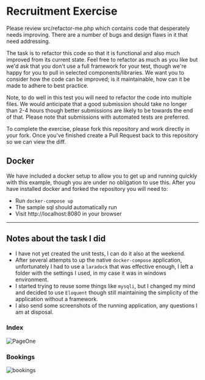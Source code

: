 # Recruitment Exercise
Please review src/refactor-me.php which contains code that desperately needs improving.  There are a number of bugs and design flaws in it that need addressing.

The task is to refactor this code so that it is functional and also much improved from its current state.  Feel free to refactor as much as you like but we'd ask that you don't use a full framework for your test, though we're happy for you to pull in selected components/libraries.  We want you to consider how the code can be improved; is it maintainable, how can it be made to adhere to best practice. 

Note, to do well in this test you will need to refactor the code into multiple files.  We would anticipate that a good submission should take no longer than 2-4 hours though better submissions are likely to be towards the end of that.  Please note that submissions with automated tests are preferred. 

To complete the exercise, please fork this repository and work directly in your fork. Once you've finished create a Pull Request back to this repository so we can view the diff.

## Docker
We have included a docker setup to allow you to get up and running quickly with this example, though you are under no obligation to use this.  After you have installed docker and forked the repository you will need to:

* Run `docker-compose up` 
* The sample sql should automatically run 
* Visit http://localhost:8080 in your browser

---

## Notes about the task I did

- I have not yet created the unit tests, I can do it also at the weekend.
- After several attempts to up the native `docker-compose` application, unfortunately I had to use a `laradock` that was effective enough, I left a folder with the settings I used, in my case it was in windows environment.
- I started trying to reuse some things like `mysqli`, but I changed my mind and decided to use `Eloquent` though still maintaining the simplicity of the application without a framework.
- I also send some screenshots of the running application, any questions I am at disposal.

### Index
![PageOne](https://i.imgur.com/B6v4ydO.jpg)

### Bookings
![bookings](https://i.imgur.com/bo5i6ZW.jpg)

